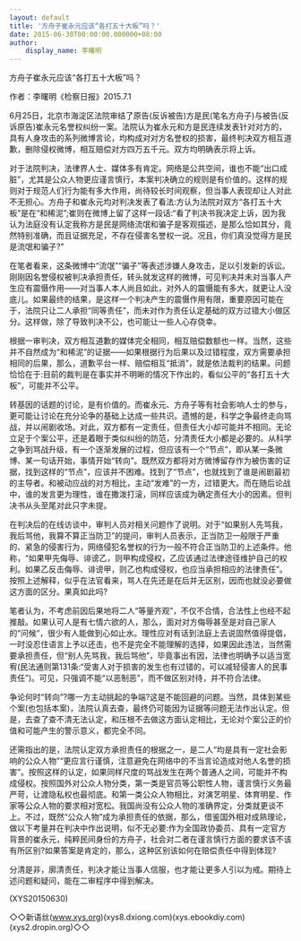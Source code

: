 ```yaml
---
layout: default
title: '方舟子崔永元应该“各打五十大板”吗？'
date: 2015-06-30T00:00:00.000000+08:00
author:
    display_name: 李曙明
---
```


方舟子崔永元应该“各打五十大板”吗？

作者：李曙明《检察日报》2015.7.1

6月25日，北京市海淀区法院审结了原告(反诉被告)方是民(笔名方舟子)与被告(反诉原告)崔永元名誉权纠纷一案。法院认为崔永元和方是民连续发表针对对方的，具有人身攻击的系列微博言论，均构成对对方名誉权的损害，最终判决双方相互道歉，删除侵权微博，相互赔偿对方四万五千元。双方均明确表示将上诉。

对于法院判决，法律界人士、媒体多有肯定。网络是公共空间，谁也不能“出口成脏”，尤其是公众人物更应谨言慎行，本案判决确立的规则是有价值的。这样的规则对于规范人们行为能有多大作用，尚待较长时间观察，但当事人表现却让人对此不无担心。方舟子和崔永元均对判决发表了看法:方认为法院对双方“各打五十大板”是在“和稀泥”;崔则在微博上留了这样一段话:“看了判决书我决定上诉，因为我认为法庭没有认定我称方是民是网络流氓和骗子是客观描述，是那么恰如其分，竟然特别准确，而且证据充足，不存在侵害名誉权一说。况且，你们真没觉得方是民是流氓和骗子?”

在笔者看来，这条微博中“流氓”“骗子”等表述涉嫌人身攻击，足以引发新的诉讼。刚刚因名誉侵权被判决承担责任，转头就发这样的微博，可见判决并未对当事人产生应有震慑作用——对当事人本人尚且如此，对外人的震慑能有多大，就更让人没底儿。如果最终的结果，是这样一个判决产生的震慑作用有限，重要原因可能在于，法院只让二人承担“同等责任”，而未对作为责任认定基础的双方过错大小做区分。这样做，除了导致判决不公，也可能让一些人心存侥幸。

根据一审判决，双方相互道歉的媒体完全相同，相互赔偿数额也一样。当然，这些并不自然成为“和稀泥”的证据——如果根据行为后果以及过错程度，双方需要承担相同的后果，那么，道歉平台一样、赔偿相互“抵消”，就是依法裁判的结果。问题恰恰在于:目前的裁判是在事实并不明晰的情况下作出的，看似公平的“各打五十大板”，可能并不公平。

转基因的话题的讨论，是有价值的。而崔永元、方舟子等有社会影响人士的参与，更可能让讨论在充分论争的基础上达成一些共识。遗憾的是，科学之争最终走向骂战，并以闹剧收场。对此，双方都有一定责任，但责任大小却可能并不相同。无论立足于个案公平，还是着眼于类似纠纷的防范，分清责任大小都是必要的。从科学之争到骂战升级，有一个逐渐发展的过程，但应该有一个“节点”，即从某一条微博、某一句话开始，事情开始“转向”。既然双方都将对方微博留存作为被伤害的证据，找到这样的“节点”，应该并不困难。找到了“节点”，也就找到了谁是闹剧最初的主导者。和被动应战的对方相比，主动“发难”的一方，过错更大。而在随后论战中，谁的发言更为理性，谁在撒泼打滚，同样应该成为确定责任大小的因素。但判决书从头至尾对此只字未提。

在判决后的在线访谈中，审判人员对相关问题作了说明。对于“如果别人先骂我，我后骂他，我算不算正当防卫”的提问，审判人员表示，正当防卫一般限于严重的、紧急的侵害行为，网络侵犯名誉权的行为一般不符合正当防卫的上述条件。他称，“如果甲先侮辱、诽谤乙，则甲构成侵权，乙应该通过法律途径维护自己的权利。如果乙反击侮辱、诽谤甲，则乙也构成侵权，也应当承担相应的法律责任”。按照上述解释，似乎在法官看来，骂人在先还是在后并无区别，因而也就没必要做这方面的区分。果真如此吗?

笔者认为，不考虑前因后果地将二人“等量齐观”，不仅不合情，合法性上也经不起推敲。如果认可人是有七情六欲的人，那么，面对对方侮辱甚至是对自己家人的“问候”，很少有人能做到心如止水。理性应对有话到法庭上去说固然值得提倡，一时没忍住语言上予以还击，也不是完全不能理解的选择，如果因此违法，当然需要承担责任，但“别人先骂我，我后骂他”，毕竟事出有因，法律也明确予以适当宽宥(民法通则第131条:“受害人对于损害的发生也有过错的，可以减轻侵害人的民事责任”)。可见，只强调不能“以恶制恶”，而不做区别对待，并不符合法律。

争论何时“转向”?哪一方主动挑起的争端?这是不能回避的问题。当然，具体到某些个案(也包括本案)，法院认真去查，最终仍可能因为证据等问题无法作出认定。但是，去查了查不清无法认定，和压根不去做这方面认定相比，无论对个案公正的价值和可能产生的警示意义，都完全不同。

还需指出的是，法院认定双方承担责任的根据之一，是二人“均是具有一定社会影响的公众人物”“更应言行谨慎，注意避免在网络中的不当言论造成对他人名誉的损害”。按照这样的认定，如果同样尺度的骂战发生在两个普通人之间，可能并不构成侵权。按照国外对公众人物分类，第一类是官员等公职性人物，谨言慎行义务最严苛，让渡隐私权也最彻底。和第一类公众人物相比，对演艺明星、体育明星、作家等公众人物的要求相对宽松。我国尚没有公众人物的准确界定，分类就更谈不上。不过，既然“公众人物”成为承担责任的依据，那么，借鉴国外相对成熟理论，做以下考量并在判决中作出说明，似不无必要:作为全国政协委员、具有一定官方背景的崔永元，纯粹民间身份的方舟子，社会对二者在谨言慎行方面的要求该不该有所区别?如果答案是肯定的，那么，这种区别该如何在赔偿责任中得到体现?

分清是非，廓清责任，判决才能让当事人信服，也才能让更多人引以为戒。期待上述问题和疑问，能在二审程序中得到解决。

(XYS20150630)

◇◇新语丝(www.xys.org)(xys8.dxiong.com)(xys.ebookdiy.com)(xys2.dropin.org)◇◇

